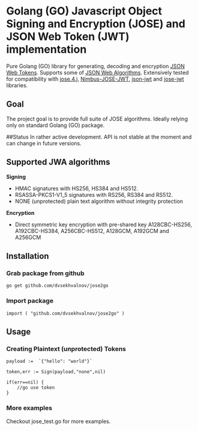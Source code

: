 # Golang (GO) Javascript Object Signing and Encryption (JOSE) and JSON Web Token (JWT) implementation

Pure Golang (GO) library for generating, decoding and encryption [JSON Web Tokens](http://tools.ietf.org/html/draft-jones-json-web-token-10). Supports some of [JSON Web Algorithms](http://tools.ietf.org/html/draft-ietf-jose-json-web-algorithms-23). 
Extensively tested for compatibility with [jose.4.j](https://bitbucket.org/b_c/jose4j/wiki/Home), [Nimbus-JOSE-JWT](https://bitbucket.org/nimbusds/nimbus-jose-jwt/wiki/Home), [json-jwt](https://github.com/nov/json-jwt) and
[jose-jwt](https://github.com/dvsekhvalnov/jose-jwt) libraries.

## Goal
The project goal is to provide full suite of JOSE algorithms. Ideally relying only on standard Golang (GO) package.

##Status
In rather active development. API is not stable at the moment and can change in future versions.

## Supported JWA algorithms

**Signing**
- HMAC signatures with HS256, HS384 and HS512.
- RSASSA-PKCS1-V1_5 signatures with RS256, RS384 and RS512.
- NONE (unprotected) plain text algorithm without integrity protection

**Encryption**
- Direct symmetric key encryption with pre-shared key A128CBC-HS256, A192CBC-HS384, A256CBC-HS512, A128GCM, A192GCM and A256GCM

## Installation
### Grab package from github
`go get github.com/dvsekhvalnov/jose2go`

### Import package
`import (
	"github.com/dvsekhvalnov/jose2go"
)`

## Usage
### Creating Plaintext (unprotected) Tokens	
	payload :=  `{"hello": "world"}`
			
	token,err := Sign(payload,"none",nil)
	
	if(err==nil) {
		//go use token
	}
		
### More examples
Checkout jose_test.go for more examples.	
